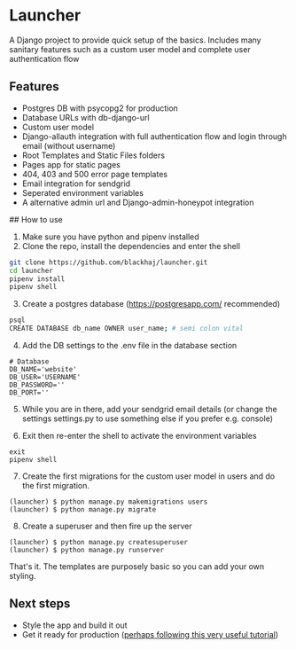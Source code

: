 # Launcher
A Django project to provide quick setup of the basics. Includes many sanitary features such as a custom user model and complete user authentication flow

## Features
* Postgres DB with psycopg2 for production
* Database URLs with db-django-url
* Custom user model
* Django-allauth integration with full authentication flow and login through email (without username)
* Root Templates and Static Files folders
* Pages app for static pages
* 404, 403 and 500 error page templates     
* Email integration for sendgrid
* Seperated environment variables
* A alternative admin url and Django-admin-honeypot integration

## How to use
1. Make sure you have python and pipenv installed
2. Clone the repo, install the dependencies and enter the shell
``` bash
git clone https://github.com/blackhaj/launcher.git
cd launcher
pipenv install
pipenv shell
```
3. Create a postgres database (https://postgresapp.com/ recommended)
``` bash
psql
CREATE DATABASE db_name OWNER user_name; # semi colon vital
```
4. Add the DB settings to the .env file in the database section
```
# Database
DB_NAME='website'
DB_USER='USERNAME'
DB_PASSWORD=''
DB_PORT=''
```
5. While you are in there, add your sendgrid email details (or change the settings settings.py to use something else if you prefer e.g. console)

6. Exit then re-enter the shell to activate the environment variables
```
exit
pipenv shell
```

7. Create the first migrations for the custom user model in users and do the first migration.
```
(launcher) $ python manage.py makemigrations users
(launcher) $ python manage.py migrate
```
8. Create a superuser and then fire up the server
```
(launcher) $ python manage.py createsuperuser
(launcher) $ python manage.py runserver
```

That's it. The templates are purposely basic so you can add your own styling.

## Next steps
* Style the app and build it out
* Get it ready for production ([perhaps following this very useful tutorial][1])



[1]: https://medium.com/agatha-codes/9-straightforward-steps-for-deploying-your-django-app-with-heroku-82b952652fb4
